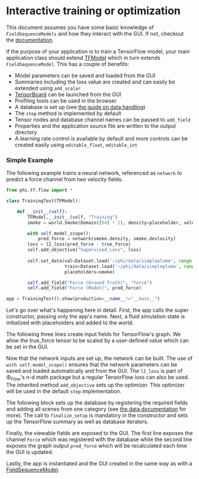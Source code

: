 # Interactive training or optimization

This document assumes you have some basic knowledge of `FieldSequenceModels` and how they interact with the GUI.
If not, checkout the [documentation](gui.md).

If the purpose of your application is to train a TensorFlow model, your main application class should extend [TFModel](../phi/tf/model.py) which in turn extends `FieldSequenceModel`.
This has a couple of benefits:

- Model parameters can be saved and loaded from the GUI
- Summaries including the loss value are created and can easily be extended using `add_scalar`
- [TensorBoard](https://www.tensorflow.org/guide/summaries_and_tensorboard) can be launched from the GUI
- Profiling tools can be used in the browser
- A database is set up (see [the guide on data handling](data.md))
- The `step` method is implemented by default
- Tensor nodes and database channel names can be passed to `add_field`
- Properties and the application source file are written to the output directory
- A learning rate control is available by default and more controls can be created easily using `editable_float`, `editable_int`

### Simple Example

The following example trains a neural network, referenced as `network` to predict a force channel from two velocity fields.

```python
from phi.tf.flow import *

class TrainingTest(TFModel):

    def __init__(self):
        TFModel.__init__(self, "Training")
        smoke = world.Smoke(Domain([64] * 2), density=placeholder, velocity=placeholder)

        with self.model_scope():
            pred_force = network(smoke.density, smoke.devlocity)
        loss = l2_loss(pred_force - true_force)
        self.add_objective("Supervised_Loss", loss)
        
        self.set_data(val=Dataset.load('~/phi/data/simpleplume', range(10)),
                      train=Dataset.load('~/phi/data/simpleplume', range(10,100)),
                      placeholders=smoke)

        self.add_field("Force (Ground Truth)", "Force")
        self.add_field("Force (Model)", pred_force)

app = TrainingTest().show(production=__name__!="__main__")
```

Let's go over what's happening here in detail.
First, the app calls the super constructor, passing only the app's name.
Next, a fluid simulation state is initialized with placeholders and added to the world.

The following three lines create input fields for TensorFlow's graph. We allow the true_force tensor to be scaled by a user-defined value which can be set in the GUI.

Now that the network inputs are set up, the network can be built. The use of `with self.model_scope()` ensures that the network parameters can be saved and loaded automatically and from the GUI.
The `l2_loss` is part of Φ<sub>*Flow*</sub>'s n-d math package but a regular TensorFlow loss can also be used.
The inherited method `add_objective` sets up the optimizer. This optimizer will be used in the default `step` implementation.

The following block sets up the database by registering the required fields and adding all scenes from one category (see [the data documentation](data.md) for more).
The call to `finalize_setup` is mandatory in the constructor and sets up the TensorFlow summary as well as database iterators.

Finally, the viewable fields are exposed to the GUI. The first line exposes the channel `Force` which was registered with the database while the second line exposes the graph output `pred_force` which will be recalculated each time the GUI is updated.

Lastly, the app is instantiated and the GUI created in the same way as with a [FieldSequenceModel](../phi/model.py).

